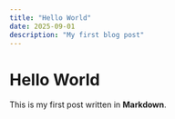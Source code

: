 ```yaml
---
title: "Hello World"
date: 2025-09-01
description: "My first blog post"
---
```


# Hello World

This is my first post written in **Markdown**.
